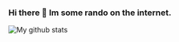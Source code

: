 ### Hi there 👋 Im some rando on the internet.

![My github stats](https://github-readme-stats.vercel.app/api?username=enay3t&show_icons=true&theme=radical)
